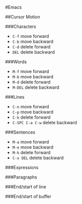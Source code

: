 #Emacs

##Cursor Motion

###Characters
- ```C-f``` move forward
- ```C-b``` move backward
- ```C-d``` delete forward
- ```DEL``` delete backward

###Words
- ```M-f``` move forward
- ```M-b``` move backward
- ```M-d``` delete forward
- ```M-DEL``` delete backward

###Lines
- ```C-n``` move forward
- ```C-p``` move backward
- ```C-k``` delete forward
- ```C-SPC C-a C-w``` delete backward

###Sentences
- ```M-a``` move forward
- ```M-e``` move backward
- ```M-k``` delete forward
- ```C-x DEL``` delete backward

###Expressions

###Paragraphs

###End/start of line

###End/start of buffer
